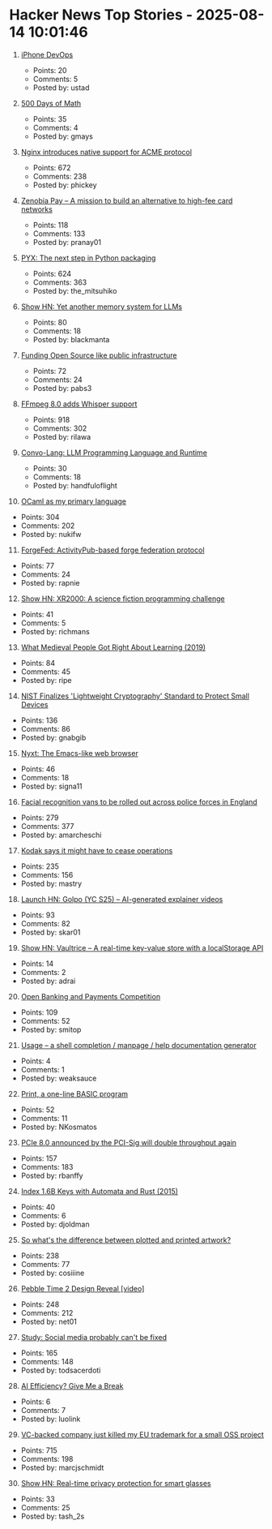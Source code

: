 # Hacker News Top Stories - 2025-08-14 10:01:46

1. [iPhone DevOps](https://clearsky.dev/blog/iphone-devops-ssh/)
   - Points: 20
   - Comments: 5
   - Posted by: ustad

2. [500 Days of Math](https://gmays.com/500-days-of-math/)
   - Points: 35
   - Comments: 4
   - Posted by: gmays

3. [Nginx introduces native support for ACME protocol](https://blog.nginx.org/blog/native-support-for-acme-protocol)
   - Points: 672
   - Comments: 238
   - Posted by: phickey

4. [Zenobia Pay – A mission to build an alternative to high-fee card networks](https://zenobiapay.com/blog/open-source-payments)
   - Points: 118
   - Comments: 133
   - Posted by: pranay01

5. [PYX: The next step in Python packaging](https://astral.sh/blog/introducing-pyx)
   - Points: 624
   - Comments: 363
   - Posted by: the_mitsuhiko

6. [Show HN: Yet another memory system for LLMs](https://github.com/trvon/yams)
   - Points: 80
   - Comments: 18
   - Posted by: blackmanta

7. [Funding Open Source like public infrastructure](https://dri.es/funding-open-source-like-public-infrastructure)
   - Points: 72
   - Comments: 24
   - Posted by: pabs3

8. [FFmpeg 8.0 adds Whisper support](https://code.ffmpeg.org/FFmpeg/FFmpeg/commit/13ce36fef98a3f4e6d8360c24d6b8434cbb8869b)
   - Points: 918
   - Comments: 302
   - Posted by: rilawa

9. [Convo-Lang: LLM Programming Language and Runtime](https://learn.convo-lang.ai/)
   - Points: 30
   - Comments: 18
   - Posted by: handfuloflight

10. [OCaml as my primary language](https://xvw.lol/en/articles/why-ocaml.html)
   - Points: 304
   - Comments: 202
   - Posted by: nukifw

11. [ForgeFed: ActivityPub-based forge federation protocol](https://forgefed.org)
   - Points: 77
   - Comments: 24
   - Posted by: rapnie

12. [Show HN: XR2000: A science fiction programming challenge](https://clearsky.dev/blog/xr2000/)
   - Points: 41
   - Comments: 5
   - Posted by: richmans

13. [What Medieval People Got Right About Learning (2019)](https://www.scotthyoung.com/blog/2019/06/07/apprenticeships/)
   - Points: 84
   - Comments: 45
   - Posted by: ripe

14. [NIST Finalizes 'Lightweight Cryptography' Standard to Protect Small Devices](https://www.nist.gov/news-events/news/2025/08/nist-finalizes-lightweight-cryptography-standard-protect-small-devices)
   - Points: 136
   - Comments: 86
   - Posted by: gnabgib

15. [Nyxt: The Emacs-like web browser](https://lwn.net/Articles/1001773/)
   - Points: 46
   - Comments: 18
   - Posted by: signa11

16. [Facial recognition vans to be rolled out across police forces in England](https://news.sky.com/story/facial-recognition-vans-to-be-rolled-out-across-police-forces-in-england-13410613)
   - Points: 279
   - Comments: 377
   - Posted by: amarcheschi

17. [Kodak says it might have to cease operations](https://www.cnn.com/2025/08/12/business/kodak-survival-warning)
   - Points: 235
   - Comments: 156
   - Posted by: mastry

18. [Launch HN: Golpo (YC S25) – AI-generated explainer videos](https://video.golpoai.com/)
   - Points: 93
   - Comments: 82
   - Posted by: skar01

19. [Show HN: Vaultrice – A real-time key-value store with a localStorage API](https://www.vaultrice.com/)
   - Points: 14
   - Comments: 2
   - Posted by: adrai

20. [Open Banking and Payments Competition](https://www.bitsaboutmoney.com/archive/open-banking-and-payments-competition/)
   - Points: 109
   - Comments: 52
   - Posted by: smitop

21. [Usage – a shell completion / manpage / help documentation generator](https://usage.jdx.dev/)
   - Points: 4
   - Comments: 1
   - Posted by: weaksauce

22. [Print, a one-line BASIC program](https://10print.org)
   - Points: 52
   - Comments: 11
   - Posted by: NKosmatos

23. [PCIe 8.0 announced by the PCI-Sig will double throughput again](https://www.servethehome.com/pcie-8-0-announced-by-the-pci-sig-will-double-throughput-again/)
   - Points: 157
   - Comments: 183
   - Posted by: rbanffy

24. [Index 1.6B Keys with Automata and Rust (2015)](https://burntsushi.net/transducers/)
   - Points: 40
   - Comments: 6
   - Posted by: djoldman

25. [So what's the difference between plotted and printed artwork?](https://lostpixels.io/writings/the-difference-between-plotted-and-printed-artwork)
   - Points: 238
   - Comments: 77
   - Posted by: cosiiine

26. [Pebble Time 2 Design Reveal [video]](https://www.youtube.com/watch?v=pcPzmDePH3E)
   - Points: 248
   - Comments: 212
   - Posted by: net01

27. [Study: Social media probably can't be fixed](https://arstechnica.com/science/2025/08/study-social-media-probably-cant-be-fixed/)
   - Points: 165
   - Comments: 148
   - Posted by: todsacerdoti

28. [AI Efficiency? Give Me a Break](https://luolink.substack.com/p/ai-efficiency-give-me-a-break)
   - Points: 6
   - Comments: 7
   - Posted by: luolink

29. [VC-backed company just killed my EU trademark for a small OSS project](undefined)
   - Points: 715
   - Comments: 198
   - Posted by: marcjschmidt

30. [Show HN: Real-time privacy protection for smart glasses](https://github.com/PrivacyIsAllYouNeed/protector)
   - Points: 33
   - Comments: 25
   - Posted by: tash_2s

